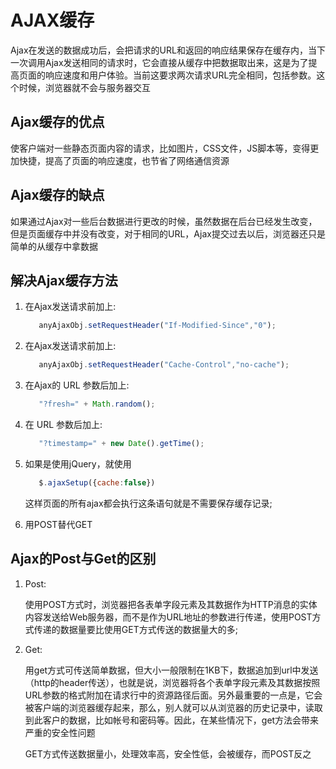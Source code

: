# AJAX缓存
    
Ajax在发送的数据成功后，会把请求的URL和返回的响应结果保存在缓存内，当下一次调用Ajax发送相同的请求时，它会直接从缓存中把数据取出来，这是为了提高页面的响应速度和用户体验。当前这要求两次请求URL完全相同，包括参数。这个时候，浏览器就不会与服务器交互


## Ajax缓存的优点
 
   使客户端对一些静态页面内容的请求，比如图片，CSS文件，JS脚本等，变得更加快捷，提高了页面的响应速度，也节省了网络通信资源


## Ajax缓存的缺点

   如果通过Ajax对一些后台数据进行更改的时候，虽然数据在后台已经发生改变，但是页面缓存中并没有改变，对于相同的URL，Ajax提交过去以后，浏览器还只是简单的从缓存中拿数据
    
    
## 解决Ajax缓存方法
 
   1. 在Ajax发送请求前加上:
      ```js
         anyAjaxObj.setRequestHeader("If-Modified-Since","0");
      ```

   2. 在Ajax发送请求前加上: 
      ```js
         anyAjaxObj.setRequestHeader("Cache-Control","no-cache");
      ```

   3. 在Ajax的 URL 参数后加上: 
      ```js
         "?fresh=" + Math.random(); 
      ```

   4. 在 URL 参数后加上: 
      ```js
         "?timestamp=" + new Date().getTime();
      ```

   5. 如果是使用jQuery，就使用
      ```js
         $.ajaxSetup({cache:false})
      ```
      这样页面的所有ajax都会执行这条语句就是不需要保存缓存记录;

   6. 用POST替代GET


## Ajax的Post与Get的区别
 
   1. Post:

      使用POST方式时，浏览器把各表单字段元素及其数据作为HTTP消息的实体内容发送给Web服务器，而不是作为URL地址的参数进行传递，使用POST方式传递的数据量要比使用GET方式传送的数据量大的多;

   2. Get:

      用get方式可传送简单数据，但大小一般限制在1KB下，数据追加到url中发送（http的header传送），也就是说，浏览器将各个表单字段元素及其数据按照URL参数的格式附加在请求行中的资源路径后面。另外最重要的一点是，它会被客户端的浏览器缓存起来，那么，别人就可以从浏览器的历史记录中，读取到此客户的数据，比如帐号和密码等。因此，在某些情况下，get方法会带来严重的安全性问题
     
      GET方式传送数据量小，处理效率高，安全性低，会被缓存，而POST反之


